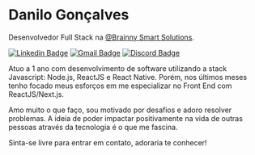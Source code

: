 # Danilo Gonçalves

Desenvolvedor Full Stack na [@Brainny Smart Solutions](https://www.linkedin.com/company/brainnyss/).

[![Linkedin Badge](https://img.shields.io/badge/-Danilo%20Gonçalves-0a66c2?style=flat-square&logo=Linkedin&logoColor=white&link=https://www.linkedin.com/in/goncadanilo/)](https://www.linkedin.com/in/goncadanilo/) 
[![Gmail Badge](https://img.shields.io/badge/-gonca.danilo@gmail.com-0a66c2?style=flat-square&logo=Gmail&logoColor=white&link=mailto:gonca.danilo@gmail.com)](gonca.danilo@gmail.com)
[![Discord Badge](https://img.shields.io/badge/-@Danilo%20Gonçalves%239766-0a66c2?style=flat-square&labelColor=0a66c2&logo=Discord&logoColor=white&link=https://discord.com/channels/@me)](https://discord.com/channels/@me) 

Atuo a 1 ano com desenvolvimento de software utilizando a stack Javascript: Node.js, ReactJS e React Native. Porém, nos últimos meses tenho focado meus esforços em me especializar no Front End com ReactJS/Next.js.

Amo muito o que faço, sou motivado por desafios e adoro resolver problemas. A ideia de poder impactar positivamente na vida de outras pessoas através da tecnologia é o que me fascina.

Sinta-se livre para entrar em contato, adoraria te conhecer!
